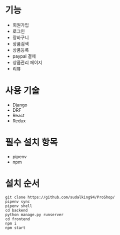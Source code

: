 # 기능

- 회원가입
- 로그인
- 장바구니
- 상품검색
- 상품등록
- paypal 결제
- 상품관리 페이지
- 리뷰

# 사용 기술

- Django
- DRF
- React
- Redux

# 필수 설치 항목

- pipenv
- npm

# 설치 순서

```
git clone https://github.com/sudalking94/ProShop/
pipenv sync
pipenv shell
cd backend
python manage.py runserver
cd frontend
npm i
npm start
```
